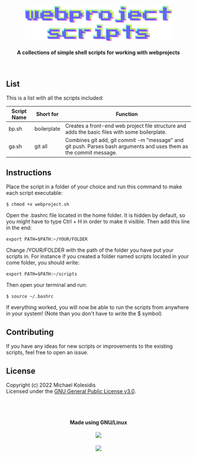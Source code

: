 <div align="center">
  <img src="./webproject-script-logo.png">
  <h4>A collections of simple shell scripts for working with webprojects</h4>
</div>
<br>



## List
This is a list with all the scripts included:


| Script Name | Short for     | Function |
|-------------|---------------|----------|
| bp.sh       | boilerplate   | Creates a front-end web project file structure and adds the basic files with some boilerplate. |
| ga.sh       | git all       | Combines git add, git commit -m "message" and git push. Parses bash arguments and uses them as the commit message. |



## Instructions

Place the script in a folder of your choice and run this command to make each script executable:
```
$ chmod +x webproject.sh
```

Open the .bashrc file located in the home folder. It is hidden by default, so you might have to type Ctrl + H in order to make it visible. Then add this line in the end:
```
export PATH=$PATH:~/YOUR/FOLDER
```

Change /YOUR/FOLDER with the path of the folder you have put your scripts in. For instance if you created a folder named scripts located in your come folder, you should write:
```
export PATH=$PATH:~/scripts
```

Then open your terminal and run:
```
$ source ~/.bashrc
```

If everything worked, you will now be able to run the scripts from anywhere in your system! (Note than you don't have to write the $ symbol)



## Contributing

If you have any ideas for new scripts or improvements to the existing scripts, feel free to open an issue.



## License

Copyright (c) 2022 Michael Kolesidis<br>
Licensed under the [GNU General Public License v3.0](https://github.com/michaelkolesidis/webproject-script/blob/main/LICENSE).

[//]: # (Free Software)
<div align="center">
  <br>
  <br>
  <h4>Made using GNU/Linux</h4>
  <a href="https://www.gnu.org/philosophy/free-sw.html"><img src="https://gnulinuxgreece.github.io/gnu_linux.svg" style="width: 180px;"></a>
</div>
<br>                                                                
<div align="center">
  <a href="https://endsoftwarepatents.org/innovating-without-patents"><img style="height: 90px;" src="https://static.fsf.org/nosvn/esp/logos/innovating-without-patents.svg"></a>
</div>
